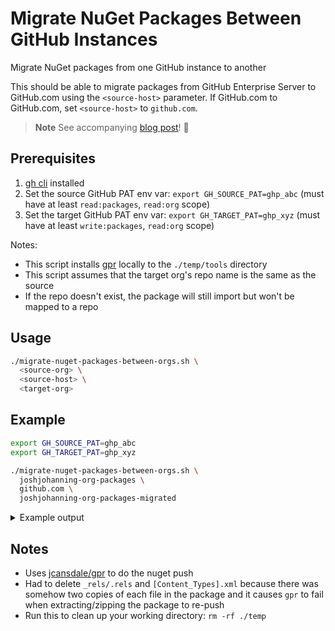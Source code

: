 # Migrate NuGet Packages Between GitHub Instances

Migrate NuGet packages from one GitHub instance to another

This should be able to migrate packages from GitHub Enterprise Server to GitHub.com using the `<source-host>` parameter. If GitHub.com to GitHub.com, set `<source-host>` to `github.com`.

> **Note**
> See accompanying [blog post](https://josh-ops.com/posts/github-packages-migrate-nuget-packages/)! 🚀 

## Prerequisites

1. [gh cli](https://cli.github.com) installed
2. Set the source GitHub PAT env var: `export GH_SOURCE_PAT=ghp_abc` (must have at least `read:packages`, `read:org` scope)
3. Set the target GitHub PAT env var: `export GH_TARGET_PAT=ghp_xyz` (must have at least `write:packages`, `read:org` scope)

Notes:

- This script installs [gpr](https://github.com/jcansdale/gpr) locally to the `./temp/tools` directory
- This script assumes that the target org's repo name is the same as the source
- If the repo doesn't exist, the package will still import but won't be mapped to a repo

## Usage

```bash
./migrate-nuget-packages-between-orgs.sh \
  <source-org> \
  <source-host> \
  <target-org>
```

## Example

```bash
export GH_SOURCE_PAT=ghp_abc
export GH_TARGET_PAT=ghp_xyz

./migrate-nuget-packages-between-orgs.sh \
  joshjohanning-org-packages \
  github.com \
  joshjohanning-org-packages-migrated
```

<details>

<summary>Example output</summary>

    ...
    packages-repo1 --> NUnit3.DotNetNew.Template
    1.7.0
    https://nuget.pkg.github.com/joshjohanning-org-packages/download/NUnit3.DotNetNew.Template/1.7.0/NUnit3.DotNetNew.Template.1.7.0.nupkg
    deleting: _rels/.rels
    deleting: [Content_Types].xml
    deleting: _rels/.rels
    deleting: [Content_Types].xml
    Found 1 package.
    [NUnit3.DotNetNew.Template.1.7.0.nupkg]: Repository url: https://github.com/joshjohanning-org-packages-migrated/packages-repo1. Version: 1.7.0. Size: 20847 bytes. 
    [NUnit3.DotNetNew.Template.1.7.0.nupkg]: Uploading package.
    [NUnit3.DotNetNew.Template.1.7.0.nupkg]: Successfully registered nuget package: NUnit3.DotNetNew.Template (1.7.0)

    1.7.2
    https://nuget.pkg.github.com/joshjohanning-org-packages/download/NUnit3.DotNetNew.Template/1.7.2/NUnit3.DotNetNew.Template.1.7.2.nupkg
    deleting: _rels/.rels
    deleting: [Content_Types].xml
    deleting: _rels/.rels
    deleting: [Content_Types].xml
    Found 1 package.
    [NUnit3.DotNetNew.Template.1.7.2.nupkg]: Repository url: https://github.com/joshjohanning-org-packages-migrated/packages-repo1. Version: 1.7.2. Size: 21247 bytes. 
    [NUnit3.DotNetNew.Template.1.7.2.nupkg]: Uploading package.
    [NUnit3.DotNetNew.Template.1.7.2.nupkg]: Successfully registered nuget package: NUnit3.DotNetNew.Template (1.7.2)

    1.7.1
    https://nuget.pkg.github.com/joshjohanning-org-packages/download/NUnit3.DotNetNew.Template/1.7.1/NUnit3.DotNetNew.Template.1.7.1.nupkg
    deleting: _rels/.rels
    deleting: [Content_Types].xml
    deleting: _rels/.rels
    deleting: [Content_Types].xml
    Found 1 package.
    [NUnit3.DotNetNew.Template.1.7.1.nupkg]: Repository url: https://github.com/joshjohanning-org-packages-migrated/packages-repo1. Version: 1.7.1. Size: 20864 bytes. 
    [NUnit3.DotNetNew.Template.1.7.1.nupkg]: Uploading package.
    [NUnit3.DotNetNew.Template.1.7.1.nupkg]: Successfully registered nuget package: NUnit3.DotNetNew.Template (1.7.1)

    ...
    packages-repo2 --> Newtonsoft.Json
    11.0.2
    https://nuget.pkg.github.com/joshjohanning-org-packages/download/Newtonsoft.Json/11.0.2/Newtonsoft.Json.11.0.2.nupkg
    deleting: _rels/.rels
    deleting: [Content_Types].xml
    deleting: _rels/.rels
    deleting: [Content_Types].xml
    Found 1 package.
    [Newtonsoft.Json.11.0.2.nupkg]: Repository url: https://github.com/joshjohanning-org-packages-migrated/packages-repo2. Version: 11.0.2. Size: 2407521 bytes. 
    [Newtonsoft.Json.11.0.2.nupkg]: Uploading package.
    [Newtonsoft.Json.11.0.2.nupkg]: Successfully registered nuget package: Newtonsoft.Json (11.0.2)

    11.0.1
    https://nuget.pkg.github.com/joshjohanning-org-packages/download/Newtonsoft.Json/11.0.1/Newtonsoft.Json.11.0.1.nupkg
    deleting: _rels/.rels
    deleting: [Content_Types].xml
    deleting: _rels/.rels
    deleting: [Content_Types].xml
    Found 1 package.
    [Newtonsoft.Json.11.0.1.nupkg]: Repository url: https://github.com/joshjohanning-org-packages-migrated/packages-repo2. Version: 11.0.1. Size: 2410114 bytes. 
    [Newtonsoft.Json.11.0.1.nupkg]: Uploading package.
    [Newtonsoft.Json.11.0.1.nupkg]: Successfully registered nuget package: Newtonsoft.Json (11.0.1)

    ...
    Run this to clean up your working dir: rm ./*.nupkg ./*.zip
</details>

## Notes

- Uses [jcansdale/gpr](https://github.com/jcansdale/gpr) to do the nuget push
- Had to delete `_rels/.rels` and `[Content_Types].xml` because there was somehow two copies of each file in the package and it causes `gpr` to fail when extracting/zipping the package to re-push
- Run this to clean up your working directory: `rm -rf ./temp`
